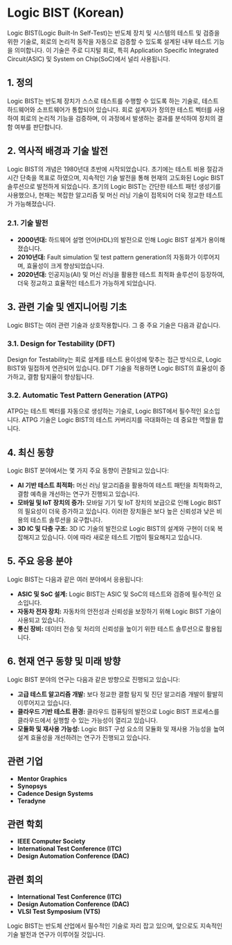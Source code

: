 # Logic BIST (Korean)

Logic BIST(Logic Built-In Self-Test)는 반도체 장치 및 시스템의 테스트 및 검증을 위한 기술로, 회로의 논리적 동작을 자동으로 검증할 수 있도록 설계된 내부 테스트 기능을 의미합니다. 이 기술은 주로 디지털 회로, 특히 Application Specific Integrated Circuit(ASIC) 및 System on Chip(SoC)에서 널리 사용됩니다.

## 1. 정의

Logic BIST는 반도체 장치가 스스로 테스트를 수행할 수 있도록 하는 기술로, 테스트 하드웨어와 소프트웨어가 통합되어 있습니다. 회로 설계자가 정의한 테스트 벡터를 사용하여 회로의 논리적 기능을 검증하며, 이 과정에서 발생하는 결과를 분석하여 장치의 결함 여부를 판단합니다.

## 2. 역사적 배경과 기술 발전

Logic BIST의 개념은 1980년대 초반에 시작되었습니다. 초기에는 테스트 비용 절감과 시간 단축을 목표로 하였으며, 지속적인 기술 발전을 통해 현재의 고도화된 Logic BIST 솔루션으로 발전하게 되었습니다. 초기의 Logic BIST는 간단한 테스트 패턴 생성기를 사용했으나, 현재는 복잡한 알고리즘 및 머신 러닝 기술이 접목되어 더욱 정교한 테스트가 가능해졌습니다.

### 2.1. 기술 발전

- **2000년대:** 하드웨어 설명 언어(HDL)의 발전으로 인해 Logic BIST 설계가 용이해졌습니다.
- **2010년대:** Fault simulation 및 test pattern generation의 자동화가 이루어지며, 효율성이 크게 향상되었습니다.
- **2020년대:** 인공지능(AI) 및 머신 러닝을 활용한 테스트 최적화 솔루션이 등장하여, 더욱 정교하고 효율적인 테스트가 가능하게 되었습니다.

## 3. 관련 기술 및 엔지니어링 기초

Logic BIST는 여러 관련 기술과 상호작용합니다. 그 중 주요 기술은 다음과 같습니다.

### 3.1. Design for Testability (DFT)

Design for Testability는 회로 설계를 테스트 용이성에 맞추는 접근 방식으로, Logic BIST와 밀접하게 연관되어 있습니다. DFT 기술을 적용하면 Logic BIST의 효율성이 증가하고, 결함 탐지율이 향상됩니다.

### 3.2. Automatic Test Pattern Generation (ATPG)

ATPG는 테스트 벡터를 자동으로 생성하는 기술로, Logic BIST에서 필수적인 요소입니다. ATPG 기술은 Logic BIST의 테스트 커버리지를 극대화하는 데 중요한 역할을 합니다.

## 4. 최신 동향

Logic BIST 분야에서는 몇 가지 주요 동향이 관찰되고 있습니다:

- **AI 기반 테스트 최적화:** 머신 러닝 알고리즘을 활용하여 테스트 패턴을 최적화하고, 결함 예측을 개선하는 연구가 진행되고 있습니다.
- **모바일 및 IoT 장치의 증가:** 모바일 기기 및 IoT 장치의 보급으로 인해 Logic BIST의 필요성이 더욱 증가하고 있습니다. 이러한 장치들은 보다 높은 신뢰성과 낮은 비용의 테스트 솔루션을 요구합니다.
- **3D IC 및 다층 구조:** 3D IC 기술의 발전으로 Logic BIST의 설계와 구현이 더욱 복잡해지고 있습니다. 이에 따라 새로운 테스트 기법이 필요해지고 있습니다.

## 5. 주요 응용 분야

Logic BIST는 다음과 같은 여러 분야에서 응용됩니다:

- **ASIC 및 SoC 설계:** Logic BIST는 ASIC 및 SoC의 테스트와 검증에 필수적인 요소입니다.
- **자동차 전자 장치:** 자동차의 안전성과 신뢰성을 보장하기 위해 Logic BIST 기술이 사용되고 있습니다.
- **통신 장비:** 데이터 전송 및 처리의 신뢰성을 높이기 위한 테스트 솔루션으로 활용됩니다.

## 6. 현재 연구 동향 및 미래 방향

Logic BIST 분야의 연구는 다음과 같은 방향으로 진행되고 있습니다:

- **고급 테스트 알고리즘 개발:** 보다 정교한 결함 탐지 및 진단 알고리즘 개발이 활발히 이루어지고 있습니다.
- **클라우드 기반 테스트 환경:** 클라우드 컴퓨팅의 발전으로 Logic BIST 프로세스를 클라우드에서 실행할 수 있는 가능성이 열리고 있습니다.
- **모듈화 및 재사용 가능성:** Logic BIST 구성 요소의 모듈화 및 재사용 가능성을 높여 설계 효율성을 개선하려는 연구가 진행되고 있습니다.

## 관련 기업

- **Mentor Graphics**
- **Synopsys**
- **Cadence Design Systems**
- **Teradyne**

## 관련 학회

- **IEEE Computer Society**
- **International Test Conference (ITC)**
- **Design Automation Conference (DAC)**

## 관련 회의

- **International Test Conference (ITC)**
- **Design Automation Conference (DAC)**
- **VLSI Test Symposium (VTS)**

Logic BIST는 반도체 산업에서 필수적인 기술로 자리 잡고 있으며, 앞으로도 지속적인 기술 발전과 연구가 이루어질 것입니다.